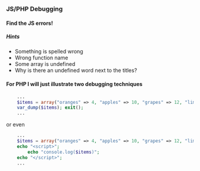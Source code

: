 ### JS/PHP Debugging

#### Find the JS errors!

##### Hints

* Something is spelled wrong
* Wrong function name
* Some array is undefined
* Why is there an undefined word next to the titles?

#### For PHP I will just illustrate two debugging techniques

```php
	...
	$items = array("oranges" => 4, "apples" => 10, "grapes" => 12, "limes" => 4);
	var_dump($items); exit();
	...
```

or even


```php
	...
	$items = array("oranges" => 4, "apples" => 10, "grapes" => 12, "limes" => 4);
	echo "<script>";
		echo "console.log($items)";
	echo "</script>";
	...
```